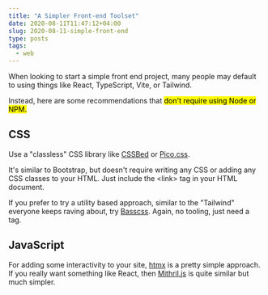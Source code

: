 ```yaml
---
title: "A Simpler Front-end Toolset"
date: 2020-08-11T11:47:12+04:00
slug: 2020-08-11-simple-front-end
type: posts
tags:
  - web
---
```


When looking to start a simple front end project, many people may default to using things like React, TypeScript, Vite, or Tailwind.

Instead, here are some recommendations that <mark>don't require using Node or NPM.</mark>

## CSS
Use a "classless" CSS library like [CSSBed](https://www.cssbed.com/) or [Pico.css](https://picocss.com/)</a>. 

It's similar to Bootstrap, but doesn't require writing any CSS or adding any CSS classes to your HTML. Just include the &lt;link&gt; tag in your HTML document.

If you prefer to try a utility based approach, similar to the "Tailwind" everyone keeps raving about, try [Basscss](https://basscss.com/). Again, no tooling, just need a <link> tag.

## JavaScript
For adding some interactivity to your site, [htmx](https://htmx.org/) is a pretty simple approach. If you really want something like React, then [Mithril.js](https://mithril.js.org/) is quite similar but much simpler.
